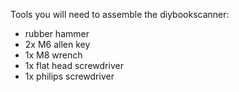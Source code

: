 Tools you will need to assemble the diybookscanner:
* rubber hammer
* 2x M6 allen key
* 1x M8 wrench
* 1x flat head screwdriver
* 1x philips screwdriver
